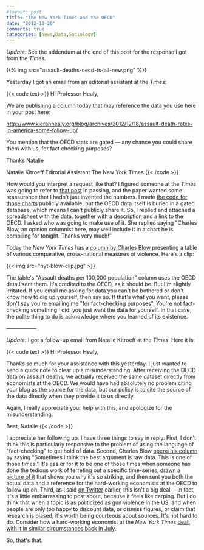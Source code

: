 ```yaml
---
#layout: post
title: "The New York Times and the OECD"
date: "2012-12-20"
comments: true
categories: [News,Data,Sociology]
---
```


*Update:* See the addendum at the end of this post for the response I got from the *Times*. 

{{% img src="assault-deaths-oecd-ts-all-new.png" %}}

Yesterday I got an email from an editorial assistant at the _Times_: 

{{< code text >}}
Hi Professor Healy,

We are publishing a column today that may 
reference the data you use here in your post here:

http://www.kieranhealy.org/blog/archives/2012/12/18/assault-death-rates-in-america-some-follow-up/

You mention that the OECD stats are gated — 
any chance you could share them with us, 
for fact checking purposes?

Thanks
Natalie

Natalie Kitroeff
Editorial Assistant
The New York Times
{{< /code >}}

How would you interpret a request like that? I figured someone at the *Times* was going to refer to [that post](http://www.kieranhealy.org/blog/archives/2012/12/18/assault-death-rates-in-america-some-follow-up/) in passing, and the paper wanted some reassurance that I hadn't just invented the numbers. I made [the code for those charts](https://github.com/kjhealy/assault-deaths) publicly available, but the OECD data itself is buried in a gated database, which means I can't publicly share it. So, I replied and attached a spreadsheet with the data, together with a description and a link to the OECD. I asked who was going to make use of it. She  replied saying "Charles Blow, an opinion columnist here, may well include it in a chart he is compiling for tonight. Thanks very much!"

Today the *New York Times* has a [column by Charles Blow](http://www.nytimes.com/2012/12/20/opinion/blow-on-guns-america-stands-out.html) presenting a table of various comparative, cross-national measures of violence. Here's a clip:

{{< img src="nyt-blow-clip.jpg" >}}

The table's "Assault deaths per 100,000 population" column uses the OECD data I sent them. It's credited to the OECD, as it should be. But I'm slightly irritated. If you email me asking for data you can't be bothered or don't know how to dig up yourself, then say so. If that's what you want, please don't say you're emailing me "for fact-checking purposes". You're not fact-checking something I did: you just want the data for yourself. In that case, the polite thing to do is acknowledge where you learned of its existence. 

&#9472;&#9472;&#9472;&#9472;&#9472;&#9472;&#9472;&#9472;

*Update:* I got a follow-up email from Natalie Kitroeff at the *Times*. Here it is: 

{{< code text >}}
Hi Professor Healy, 

Thanks so much for your assistance with this yesterday. 
I just wanted to send a quick note to clear up a 
misunderstanding. After receiving the OECD data on assault 
deaths, we actually received the same dataset directly 
from economists at the OECD. We would have had absolutely 
no problem citing your blog as the source for the data, 
but our policy is to cite the source of the data directly 
when they provide it to us directly. 

Again, I really appreciate your help with this, 
and apologize for the misunderstanding. 

Best,
Natalie
{{< /code >}}

I appreciate her following up. I have three things to say in reply. First, I don't think this is particularly responsive to the problem of using the language of "fact-checking" to get hold of data. Second, Charles Blow [opens his column](http://www.nytimes.com/2012/12/20/opinion/blow-on-guns-america-stands-out.html) by saying "Sometimes I think the best argument is raw data. This is one of those times." It's easier for it to be one of those times when someone has done the tedious work of ferreting out a specific time-series, [drawn a picture of it](http://www.kieranhealy.org/blog/archives/2012/12/18/assault-death-rates-in-america-some-follow-up/) that shows you why it's so striking, and then sent you both the actual data and a reference for the hard-working economists at the OECD to follow up on. Third, as I said [on Twitter](https://twitter.com/kjhealy/status/281821973301055490) earlier, this isn't a big deal---in fact, it's a little embarrassing to post about, because it feels like carping. But I do think that when a topic is as politicized as gun violence in the US, and when people are only too happy to discount data, or dismiss figures, or claim that research is biased, it's worth being courteous about sources. It's not hard to do. Consider how a hard-working economist at the *New York Times* [dealt with it in similar circumstances back in July](http://krugman.blogs.nytimes.com/2012/07/22/america-is-a-violent-country/).

So, that's that. 
